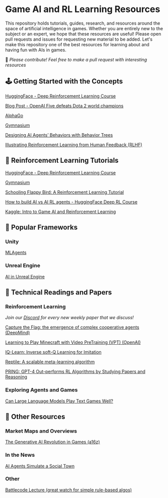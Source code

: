 # Game AI and RL Learning Resources

This repository holds tutorials, guides, research, and resources around the space of artificial intelligence in games. Whether you are entirely new to the subject or an expert, we hope that these resources are useful! Please open pull requests and issues for requesting new material to be added. Let's make this repository one of the best resources for learning about and having fun with AIs in games.

🧠 _Please contribute! Feel free to make a pull request with interesting resources_

## 🕹 Getting Started with the Concepts

[HuggingFace - Deep Reinforcement Learning Course](https://huggingface.co/learn/deep-rl-course/unit0/introduction)

[Blog Post - OpenAI Five defeats Dota 2 world champions](https://openai.com/research/openai-five-defeats-dota-2-world-champions)

[AlphaGo](https://www.deepmind.com/research/highlighted-research/alphago)

[Gymnasium](https://gymnasium.farama.org/)

[Designing AI Agents’ Behaviors with Behavior Trees](https://towardsdatascience.com/designing-ai-agents-behaviors-with-behavior-trees-b28aa1c3cf8a)

[Illustrating Reinforcement Learning from Human Feedback (RLHF)](https://huggingface.co/blog/rlhf)

## 🤖 Reinforcement Learning Tutorials

[HuggingFace - Deep Reinforcement Learning Course](https://huggingface.co/learn/deep-rl-course/unit0/introduction)

[Gymnasium](https://gymnasium.farama.org/)

[Schooling Flappy Bird: A Reinforcement Learning Tutorial](https://www.toptal.com/deep-learning/pytorch-reinforcement-learning-tutorial)

[How to build AI vs AI RL agents - HuggingFace Deep RL Course](https://huggingface.co/learn/deep-rl-course/unit7/introduction)

[Kaggle: Intro to Game AI and Reinforcement Learning](https://www.kaggle.com/learn/intro-to-game-ai-and-reinforcement-learning?utm_source=regressiongg.beehiiv.com&utm_medium=referral&utm_campaign=ai-gaming-in-screeps-and-kaggle)

## 🔗 Popular Frameworks

### Unity

[MLAgents](https://unity.com/products/machine-learning-agents)

### Unreal Engine

[AI in Unreal Engine](https://docs.unrealengine.com/5.0/en-US/artificial-intelligence-in-unreal-engine/)

## 📝 Technical Readings and Papers

### Reinforcement Learning

_Join our [Discord](https://discord.gg/925SYVse2H) for every new weekly paper that we discuss!_

[Capture the Flag: the emergence of complex cooperative agents (DeepMind)](https://www.deepmind.com/blog/capture-the-flag-the-emergence-of-complex-cooperative-agents)

[Learning to Play Minecraft with Video PreTraining (VPT) (OpenAI)](https://openai.com/blog/vpt/)

[IQ-Learn: Inverse soft-Q Learning for Imitation](https://arxiv.org/pdf/2106.12142.pdf)

[Reptile: A scalable meta-learning algorithm](https://openai.com/research/reptile)

[PRING: GPT-4 Out-performs RL Algorithms by Studying Papers and Reasoning](https://arxiv.org/pdf/2305.15486.pdf)

### Exploring Agents and Games

[Can Large Language Models Play Text Games Well?](https://arxiv.org/pdf/2304.02868.pdf)

## 🦾 Other Resources

### Market Maps and Overviews

[The Generative AI Revolution in Games (a16z)](https://a16z.com/2022/11/17/the-generative-ai-revolution-in-games/)

### In the News

[AI Agents Simulate a Social Town](https://arstechnica.com/information-technology/2023/04/surprising-things-happen-when-you-put-25-ai-agents-together-in-an-rpg-town/)

### Other

[Battlecode Lecture (great watch for simple rule-based algos)](https://www.youtube.com/watch?v=9LsRigbdL9s)
